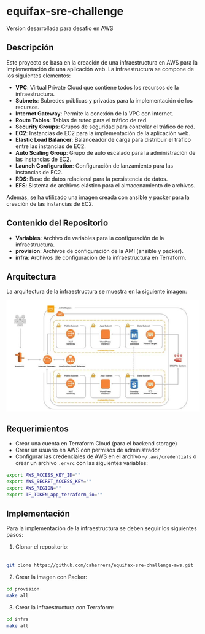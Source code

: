 # equifax-sre-challenge

Version desarrollada para desafio en AWS

## Descripción

Este proyecto se basa en la creación de una infraestructura en AWS para la implementación de una aplicación web. La
infraestructura se compone de los siguientes elementos:

- **VPC**: Virtual Private Cloud que contiene todos los recursos de la infraestructura.
- **Subnets**: Subredes públicas y privadas para la implementación de los recursos.
- **Internet Gateway**: Permite la conexión de la VPC con internet.
- **Route Tables**: Tablas de ruteo para el tráfico de red.
- **Security Groups**: Grupos de seguridad para controlar el tráfico de red.
- **EC2**: Instancias de EC2 para la implementación de la aplicación web.
- **Elastic Load Balancer**: Balanceador de carga para distribuir el tráfico entre las instancias de EC2.
- **Auto Scaling Group**: Grupo de auto escalado para la administración de las instancias de EC2.
- **Launch Configuration**: Configuración de lanzamiento para las instancias de EC2.
- **RDS**: Base de datos relacional para la persistencia de datos.
- **EFS**: Sistema de archivos elástico para el almacenamiento de archivos.

Además, se ha utilizado una imagen creada con ansible y packer para la creación de las instancias de EC2.

## Contenido del Repositorio

- **Variables**: Archivo de variables para la configuración de la infraestructura.
- **provision**: Archivos de configuración de la AMI (ansible y packer).
- **infra**: Archivos de configuración de la infraestructura en Terraform.



## Arquitectura

La arquitectura de la infraestructura se muestra en la siguiente imagen:

![Arquitectura](images/arquitectura.png)

## Requerimientos

- Crear una cuenta en Terraform Cloud (para el backend storage)
- Crear un usuario en AWS con permisos de administrador
- Configurar las credenciales de AWS en el archivo `~/.aws/credentials` o crear un archivo `.envrc` con las siguientes variables:

```bash
export AWS_ACCESS_KEY_ID=""
export AWS_SECRET_ACCESS_KEY=""
export AWS_REGION=""
export TF_TOKEN_app_terraform_io=""

```

## Implementación


Para la implementación de la infraestructura se deben seguir los siguientes pasos:

1. Clonar el repositorio:

```bash

git clone https://github.com/caherrera/equifax-sre-challenge-aws.git

```

2. Crear la imagen con Packer:

```bash
cd provision
make all
```

3. Crear la infraestructura con Terraform:

```bash
cd infra
make all
```


